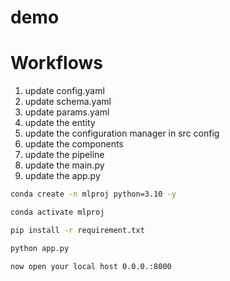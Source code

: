 # demo

# Workflows
   1. update config.yaml
   2. update schema.yaml
   3. update params.yaml
   4. update the entity
   5. update the configuration manager in src config
   6. update the components
   7. update the pipeline
   8. update the main.py
   9. update the app.py


```bash
conda create -n mlproj python=3.10 -y
```  
```bash
conda activate mlproj
``` 
```bash
pip install -r requirement.txt
```  
```bash
python app.py
``` 
```bash
now open your local host 0.0.0.:8000
``` 